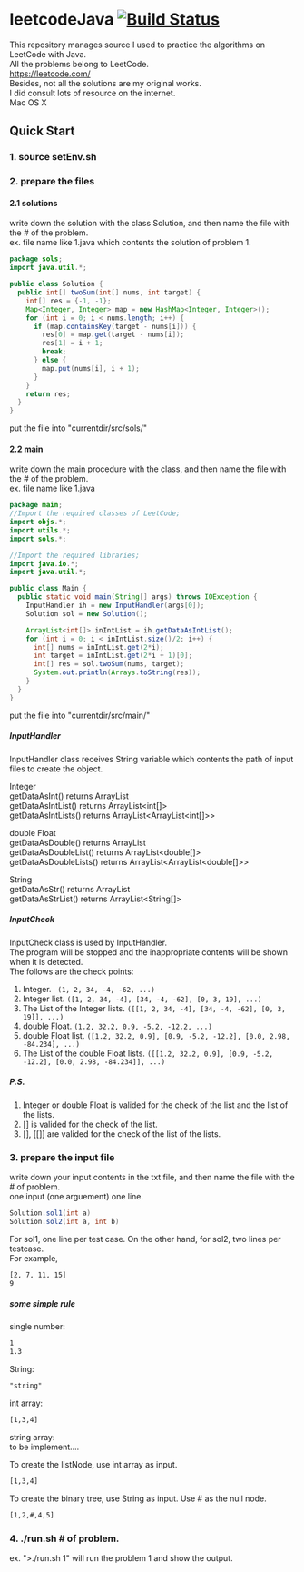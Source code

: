 # leetcodeJava [![Build Status](https://travis-ci.org/ddrsmile/leetcodeJava.svg?branch=master)](https://travis-ci.org/ddrsmile/leetcodeJava)  
This repository manages source I used to practice the algorithms on LeetCode with Java.  
All the problems belong to LeetCode.  
https://leetcode.com/  
Besides, not all the solutions are my original works.  
I did consult lots of resource on the internet.  
Mac OS X  

## Quick Start  
### 1. source setEnv.sh  
### 2. prepare the files  
#### 2.1 solutions  
write down the solution with the class Solution, and then name the file with the # of the problem.  
ex. file name like 1.java which contents the solution of problem 1.  
```java
package sols;
import java.util.*;

public class Solution {
  public int[] twoSum(int[] nums, int target) {
    int[] res = {-1, -1};
    Map<Integer, Integer> map = new HashMap<Integer, Integer>();
    for (int i = 0; i < nums.length; i++) {
      if (map.containsKey(target - nums[i])) {
        res[0] = map.get(target - nums[i]);
        res[1] = i + 1;
        break;
      } else {
        map.put(nums[i], i + 1);
      }
    }
    return res;
  }
}
```
put the file into "currentdir/src/sols/"
#### 2.2 main
write down the main procedure with the class, and then name the file with the # of the problem.  
ex. file name like 1.java
```java
package main;
//Import the required classes of LeetCode;
import objs.*;
import utils.*;
import sols.*;

//Import the required libraries;
import java.io.*;
import java.util.*;

public class Main {
  public static void main(String[] args) throws IOException {
    InputHandler ih = new InputHandler(args[0]);
    Solution sol = new Solution();

    ArrayList<int[]> inIntList = ih.getDataAsIntList();
    for (int i = 0; i < inIntList.size()/2; i++) {
      int[] nums = inIntList.get(2*i);
      int target = inIntList.get(2*i + 1)[0];
      int[] res = sol.twoSum(nums, target);
      System.out.println(Arrays.toString(res));
    }
  }
}
```
put the file into "currentdir/src/main/"  
##### InputHandler
InputHandler class receives String variable which contents the path of input files to create the object.
  
Integer  
getDataAsInt() returns ArrayList<Integer>  
getDataAsIntList() returns ArrayList<int[]>  
getDataAsIntLists() returns ArrayList<ArrayList<int[]>>  
  
double Float  
getDataAsDouble() returns ArrayList<Double>  
getDataAsDoubleList() returns ArrayList<double[]>  
getDataAsDoubleLists() returns ArrayList<ArrayList<double[]>>  
  
String  
getDataAsStr() returns ArrayList<String>  
getDataAsStrList() returns ArrayList<String[]>  
  
##### InputCheck  
InputCheck class is used by InputHandler.  
The program will be stopped and the inappropriate contents will be shown when it is detected.  
The follows are the check points:  
1. Integer. ``` (1, 2, 34, -4, -62, ...)```  
2. Integer list. ``` ([1, 2, 34, -4], [34, -4, -62], [0, 3, 19], ...) ```  
3. The List of the Integer lists. ``` ([[1, 2, 34, -4], [34, -4, -62], [0, 3, 19]], ...) ```    
4. double Float. ``` (1.2, 32.2, 0.9, -5.2, -12.2, ...) ```  
5. double Float list. ``` ([1.2, 32.2, 0.9], [0.9, -5.2, -12.2], [0.0, 2.98, -84.234], ...) ```  
6. The List of the double Float lists. ``` ([[1.2, 32.2, 0.9], [0.9, -5.2, -12.2], [0.0, 2.98, -84.234]], ...) ```  

##### P.S.
1) Integer or double Float is valided for the check of the list and the list of the lists.  
2) [] is valided for the check of the list.  
3) [], [[]] are valided for the check of the list of the lists.  


### 3. prepare the input file
write down your input contents in the txt file, and then name the file with the # of problem.  
one input (one arguement) one line.  
```java
Solution.sol1(int a)
Solution.sol2(int a, int b)
```  
For sol1, one line per test case. On the other hand, for sol2, two lines per testcase.  
For example,
```txt
[2, 7, 11, 15]
9
```
##### some simple rule
single number:  
```txt
1  
1.3  
```  
String:  
```txt
"string"
```  
int array:
```txt
[1,3,4]
```  
string array:  
to be implement....

To create the listNode, use int array as input.  
```txt
[1,3,4]
```  
To create the binary tree, use String as input. Use # as the null node.
```txt
[1,2,#,4,5]
```  

### 4. ./run.sh # of problem.
ex. ">./run.sh 1" will run the problem 1 and show the output.
